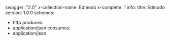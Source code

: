 swagger: "2.0"
x-collection-name: Edmodo
x-complete: 1
info:
  title: Edmodo
  version: 1.0.0
schemes:
- http
produces:
- application/json
consumes:
- application/json